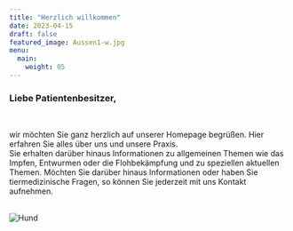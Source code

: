 ```yaml
---
title: "Herzlich willkommen"
date: 2023-04-15
draft: false
featured_image: Aussen1-w.jpg
menu:
  main:
    weight: 05
---
```


### Liebe Patientenbesitzer,
<br>

wir möchten Sie ganz herzlich auf unserer Homepage begrüßen.
Hier erfahren Sie alles über uns und unsere Praxis.  
Sie erhalten darüber hinaus Informationen zu allgemeinen Themen wie das Impfen, Entwurmen oder die Flohbekämpfung
und zu speziellen aktuellen Themen.
Möchten Sie darüber hinaus Informationen oder haben Sie tiermedizinische Fragen,
so können Sie jederzeit mit uns Kontakt aufnehmen.  
<br />

![Hund](/hund.jpg "Hund")


